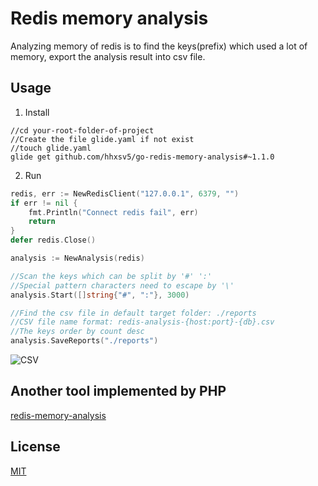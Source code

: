 Redis memory analysis
======

Analyzing memory of redis is to find the keys(prefix) which used a lot of memory, export the analysis result into csv file.

## Usage

1. Install

```Shell
//cd your-root-folder-of-project
//Create the file glide.yaml if not exist
//touch glide.yaml
glide get github.com/hhxsv5/go-redis-memory-analysis#~1.1.0
```

2. Run

```Go
redis, err := NewRedisClient("127.0.0.1", 6379, "")
if err != nil {
    fmt.Println("Connect redis fail", err)
    return
}
defer redis.Close()

analysis := NewAnalysis(redis)

//Scan the keys which can be split by '#' ':'
//Special pattern characters need to escape by '\'
analysis.Start([]string{"#", ":"}, 3000)

//Find the csv file in default target folder: ./reports
//CSV file name format: redis-analysis-{host:port}-{db}.csv
//The keys order by count desc
analysis.SaveReports("./reports")
```

![CSV](https://raw.githubusercontent.com/hhxsv5/go-redis-memory-analysis/master/examples/demo.png)

## Another tool implemented by PHP

[redis-memory-analysis](https://github.com/hhxsv5/redis-memory-analysis)


## License

[MIT](https://github.com/hhxsv5/go-redis-memory-analysis/blob/master/LICENSE)
